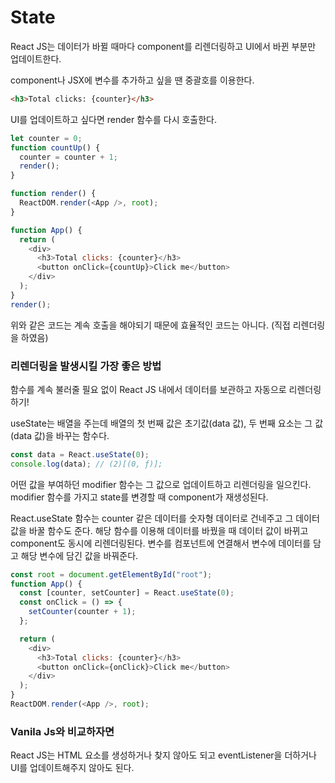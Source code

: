 # State

React JS는 데이터가 바뀔 때마다 component를 리렌더링하고 UI에서 바뀐 부분만 업데이트한다.

component나 JSX에 변수를 추가하고 싶을 땐 중괄호를 이용한다.

```html
<h3>Total clicks: {counter}</h3>
```

UI를 업데이트하고 싶다면 render 함수를 다시 호출한다.

```js
let counter = 0;
function countUp() {
  counter = counter + 1;
  render();
}

function render() {
  ReactDOM.render(<App />, root);
}

function App() {
  return (
    <div>
      <h3>Total clicks: {counter}</h3>
      <button onClick={countUp}>Click me</button>
    </div>
  );
}
render();
```

위와 같은 코드는 계속 호출을 해야되기 때문에 효율적인 코드는 아니다. (직접 리렌더링을 하였음)


### 리렌더링을 발생시킬 가장 좋은 방법

함수를 계속 불러줄 필요 없이 React JS 내에서 데이터를 보관하고 자동으로 리렌더링하기!

useState는 배열을 주는데 배열의 첫 번째 값은 초기값(data 값), 두 번째 요소는 그 값(data 값)을 바꾸는 함수다.

```js
const data = React.useState(0);
console.log(data); // (2)[(0, ƒ)];
```

어떤 값을 부여하던 modifier 함수는 그 값으로 업데이트하고 리렌더링을 일으킨다. modifier 함수를 가지고 state를 변경할 때 component가 재생성된다.

React.useState 함수는 counter 같은 데이터를 숫자형 데이터로 건네주고 그 데이터 값을 바꿀 함수도 준다. 해당 함수를 이용해 데이터를 바꿨을 때 데이터 값이 바뀌고 component도 동시에 리렌더링된다.
변수를 컴포넌트에 연결해서 변수에 데이터를 담고 해당 변수에 담긴 값을 바꿔준다.
```js
const root = document.getElementById("root");
function App() {
  const [counter, setCounter] = React.useState(0);
  const onClick = () => {
    setCounter(counter + 1);
  };

  return (
    <div>
      <h3>Total clicks: {counter}</h3>
      <button onClick={onClick}>Click me</button>
    </div>
  );
}
ReactDOM.render(<App />, root);
```


### Vanila Js와 비교하자면

React JS는 HTML 요소를 생성하거나 찾지 않아도 되고 eventListener을 더하거나 UI를 업데이트해주지 않아도 된다.